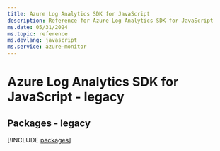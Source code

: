 ```yaml
---
title: Azure Log Analytics SDK for JavaScript
description: Reference for Azure Log Analytics SDK for JavaScript
ms.date: 05/31/2024
ms.topic: reference
ms.devlang: javascript
ms.service: azure-monitor
---
```

# Azure Log Analytics SDK for JavaScript - legacy
## Packages - legacy
[!INCLUDE [packages](log-analytics-index.md)]
